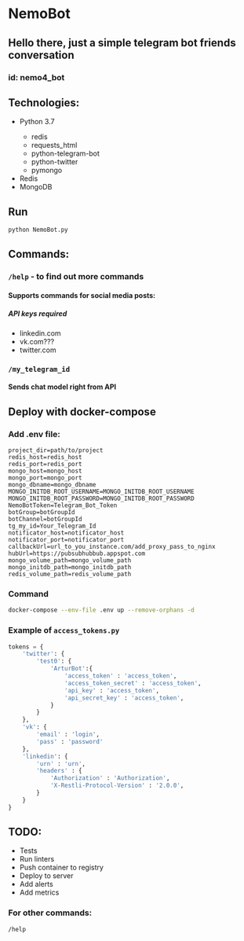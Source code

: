 # NemoBot

## Hello there, just a simple telegram bot friends conversation

### id: nemo4_bot

## Technologies:

<ul>
<li>Python 3.7</li>
  <ul>
    <li>redis</li>
    <li>requests_html</li>
    <li>python-telegram-bot</li>
    <li>python-twitter</li>
    <li>pymongo</li>
  </ul>
<li>Redis</li>
<li>MongoDB</li>
</ul>

## Run

```bash
python NemoBot.py
```

## Commands:

### `/help` - to find out more commands

#### Supports commands for social media posts:

##### API keys required

<ul>
  <li>linkedin.com</li>
  <li>vk.com???</li>
  <li>twitter.com</li>
</ul>

### `/my_telegram_id`

#### Sends chat model right from API

## Deploy with docker-compose

### Add .env file:
```
project_dir=path/to/project
redis_host=redis_host
redis_port=redis_port
mongo_host=mongo_host
mongo_port=mongo_port
mongo_dbname=mongo_dbname
MONGO_INITDB_ROOT_USERNAME=MONGO_INITDB_ROOT_USERNAME
MONGO_INITDB_ROOT_PASSWORD=MONGO_INITDB_ROOT_PASSWORD
NemoBotToken=Telegram_Bot_Token
botGroup=botGroupId
botChannel=botGroupId
tg_my_id=Your_Telegram_Id
notificator_host=notificator_host
notificator_port=notificator_port
callbackUrl=url_to_you_instance.com/add_proxy_pass_to_nginx
hubUrl=https://pubsubhubbub.appspot.com
mongo_volume_path=mongo_volume_path
mongo_initdb_path=mongo_initdb_path
redis_volume_path=redis_volume_path
```

### Command
```bash
docker-compose --env-file .env up --remove-orphans -d
```

### Example of `access_tokens.py`

```python
tokens = {
    'twitter': {
        'test0': {
            'ArturBot':{
                'access_token' : 'access_token',
                'access_token_secret' : 'access_token',
                'api_key' : 'access_token',
                'api_secret_key' : 'access_token',
            }
        }
    },
    'vk': {
        'email' : 'login',
        'pass' : 'password'
    },
    'linkedin': {
        'urn' : 'urn',
        'headers' : {
            'Authorization' : 'Authorization',
            'X-Restli-Protocol-Version' : '2.0.0',
        }
    }
}
```

## TODO:
<ul>
    <li>Tests</li>
    <li>Run linters</li>
    <li>Push container to registry</li>
    <li>Deploy to server</li>
    <li>Add alerts</li>
    <li>Add metrics</li>
</ul>

### For other commands:

`/help`
